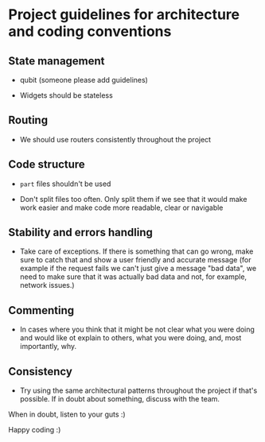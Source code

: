 # Project guidelines for architecture and coding conventions

## State management

* qubit (someone please add guidelines)

* Widgets should be stateless

## Routing

* We should use routers consistently throughout the project

## Code structure

* `part` files shouldn't be used

* Don't split files too often. Only split them if we see that it would make work easier and 
  make code more readable, clear or navigable

## Stability and errors handling

* Take care of exceptions. If there is something that can go wrong, make sure to catch that and
show a user friendly and accurate message (for example if the request fails we can't just give a message "bad data", 
  we need to make sure that it was actually bad data and not, for example, network issues.)
  
## Commenting

* In cases where you think that it might be not clear what you were doing and would like ot explain to others, what you were doing, and, most importantly, why.

## Consistency

* Try using the same architectural patterns throughout the project if that's possible. If in doubt about something, discuss with the team.


When in doubt, listen to your guts :) 

Happy coding :) 
